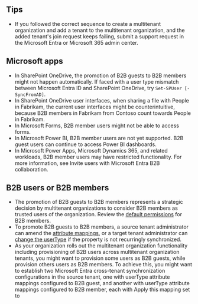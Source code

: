 ## Tips

- If you followed the correct sequence to create a multitenant organization and add a tenant to the multitenant organization, and the added tenant's join request keeps failing, submit a support request in the Microsoft Entra or Microsoft 365 admin center.

## Microsoft apps

- In SharePoint OneDrive, the promotion of B2B guests to B2B members might not happen automatically. If faced with a user type mismatch between Microsoft Entra ID and SharePoint OneDrive, try `Set-SPUser [-SyncFromAD]`.
- In SharePoint OneDrive user interfaces, when sharing a file with People in Fabrikam, the current user interfaces might be counterintuitive, because B2B members in Fabrikam from Contoso count towards People in Fabrikam.
- In Microsoft Forms, B2B member users might not be able to access forms.
- In Microsoft Power BI, B2B member users are not yet supported. B2B guest users can continue to access Power BI dashboards.
- In Microsoft Power Apps, Microsoft Dynamics 365, and related workloads, B2B member users may have restricted functionality. For more information, see Invite users with Microsoft Entra B2B collaboration.

## B2B users or B2B members

- The promotion of B2B guests to B2B members represents a strategic decision by multitenant organizations to consider B2B members as trusted users of the organization. Review the [default permissions](#) for B2B members.
- To promote B2B guests to B2B members, a source tenant administrator can amend the [attribute mappings](#), or a target tenant administrator can [change the userType](#) if the property is not recurringly synchronized.
- As your organization rolls out the multitenant organization functionality including provisioning of B2B users across multitenant organization tenants, you might want to provision some users as B2B guests, while provision others users as B2B members. To achieve this, you might want to establish two Microsoft Entra cross-tenant synchronization configurations in the source tenant, one with userType attribute mappings configured to B2B guest, and another with userType attribute mappings configured to B2B member, each with Apply this mapping set to